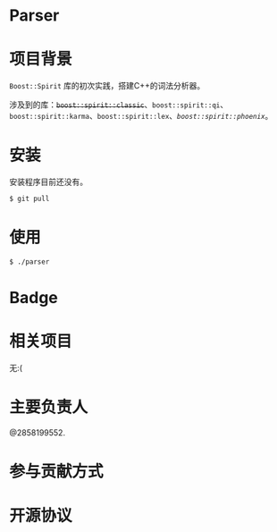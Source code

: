 # Parser

# 项目背景

`Boost::Spirit` 库的初次实践，搭建C++的词法分析器。

涉及到的库：~~`boost::spirit::classic`~~、`boost::spirit::qi`、`boost::spirit::karma`、`boost::spirit::lex`、*`boost::spirit::phoenix`*。

# 安装

安装程序目前还没有。

```sh
$ git pull
```

# 使用

```sh
$ ./parser
```

# Badge

# 相关项目

无:(

# 主要负责人

@2858199552.

# 参与贡献方式

# 开源协议
